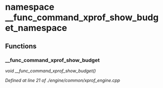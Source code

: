# namespace __func_command_xprof_show_budget_namespace



## Functions

### __func_command_xprof_show_budget

*void __func_command_xprof_show_budget()*

*Defined at line 21 of ./engine/common/xprof_engine.cpp*



